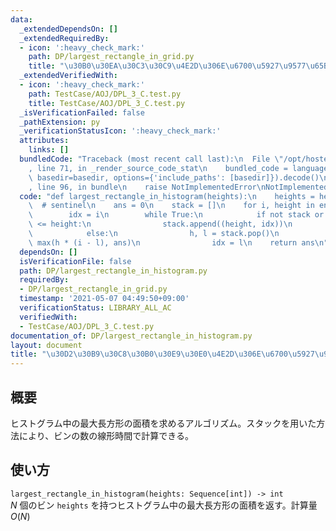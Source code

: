 ```yaml
---
data:
  _extendedDependsOn: []
  _extendedRequiredBy:
  - icon: ':heavy_check_mark:'
    path: DP/largest_rectangle_in_grid.py
    title: "\u30B0\u30EA\u30C3\u30C9\u4E2D\u306E\u6700\u5927\u9577\u65B9\u5F62"
  _extendedVerifiedWith:
  - icon: ':heavy_check_mark:'
    path: TestCase/AOJ/DPL_3_C.test.py
    title: TestCase/AOJ/DPL_3_C.test.py
  _isVerificationFailed: false
  _pathExtension: py
  _verificationStatusIcon: ':heavy_check_mark:'
  attributes:
    links: []
  bundledCode: "Traceback (most recent call last):\n  File \"/opt/hostedtoolcache/Python/3.9.6/x64/lib/python3.9/site-packages/onlinejudge_verify/documentation/build.py\"\
    , line 71, in _render_source_code_stat\n    bundled_code = language.bundle(stat.path,\
    \ basedir=basedir, options={'include_paths': [basedir]}).decode()\n  File \"/opt/hostedtoolcache/Python/3.9.6/x64/lib/python3.9/site-packages/onlinejudge_verify/languages/python.py\"\
    , line 96, in bundle\n    raise NotImplementedError\nNotImplementedError\n"
  code: "def largest_rectangle_in_histogram(heights):\n    heights = heights + [-1]\
    \  # sentinel\n    ans = 0\n    stack = []\n    for i, height in enumerate(heights):\n\
    \        idx = i\n        while True:\n            if not stack or stack[-1][0]\
    \ <= height:\n                stack.append((height, idx))\n                break\n\
    \            else:\n                h, l = stack.pop()\n                ans =\
    \ max(h * (i - l), ans)\n                idx = l\n    return ans\n"
  dependsOn: []
  isVerificationFile: false
  path: DP/largest_rectangle_in_histogram.py
  requiredBy:
  - DP/largest_rectangle_in_grid.py
  timestamp: '2021-05-07 04:49:50+09:00'
  verificationStatus: LIBRARY_ALL_AC
  verifiedWith:
  - TestCase/AOJ/DPL_3_C.test.py
documentation_of: DP/largest_rectangle_in_histogram.py
layout: document
title: "\u30D2\u30B9\u30C8\u30B0\u30E9\u30E0\u4E2D\u306E\u6700\u5927\u9577\u65B9\u5F62"
---
```


## 概要
ヒストグラム中の最大長方形の面積を求めるアルゴリズム。スタックを用いた方法により、ビンの数の線形時間で計算できる。

## 使い方
`largest_rectangle_in_histogram(heights: Sequence[int]) -> int`  
$N$ 個のビン `heights` を持つヒストグラム中の最大長方形の面積を返す。計算量 $O(N)$
